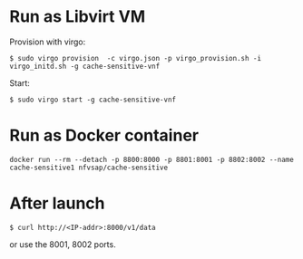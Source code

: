 # Run as Libvirt VM 

Provision with virgo: 

```console
$ sudo virgo provision  -c virgo.json -p virgo_provision.sh -i virgo_initd.sh -g cache-sensitive-vnf
```

Start: 

```console
$ sudo virgo start -g cache-sensitive-vnf
```

# Run as Docker container

```
docker run --rm --detach -p 8800:8000 -p 8801:8001 -p 8802:8002 --name cache-sensitive1 nfvsap/cache-sensitive
```
# After launch

```console
$ curl http://<IP-addr>:8000/v1/data
```

or use the 8001, 8002 ports.
